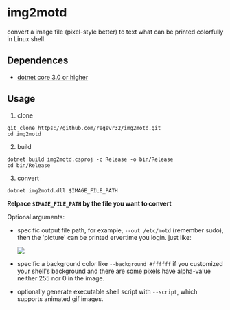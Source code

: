 # img2motd

convert a image file (pixel-style better) to text what can be printed colorfully in Linux shell.

## Dependences

* [dotnet core 3.0 or higher](https://dotnet.microsoft.com/download/dotnet-core/2.2)

## Usage

1. clone

```
git clone https://github.com/regsvr32/img2motd.git
cd img2motd
```

2. build

```
dotnet build img2motd.csproj -c Release -o bin/Release
cd bin/Release
```

3. convert

```
dotnet img2motd.dll $IMAGE_FILE_PATH
```

**Relpace `$IMAGE_FILE_PATH` by the file you want to convert**

Optional arguments:

* specific output file path, for example, `--out /etc/motd` (remember sudo), then the 'picture' can be printed ervertime you login. just like:

  ![](https://bakaya.ro/picture/img2motd.png)

* specific a background color like `--background #ffffff` if you customized your shell's background and there are some pixels have alpha-value neither 255 nor 0 in the image.

* optionally generate executable shell script with `--script`, which supports animated gif images.